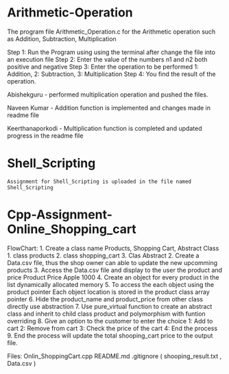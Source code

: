 # Arithmetic-Operation

The program file Arithmetic_Operation.c for the Arithmetic operation such as Addition, Subtraction, Multiplication

Step 1: Run the Program using using the terminal after change the file into an execution file
Step 2: Enter the value of the numbers n1 and n2 both positive and negative
Step 3: Enter the operation to be performed 1: Addition, 2: Subtraction, 3: Multiplication
Step 4: You find the result of the operation.


Abishekguru - performed multiplication operation and pushed the files.

Naveen Kumar - Addition function is implemented and changes made in readme file

Keerthanaporkodi - Multiplication function is completed and updated progress in the readme file


# Shell_Scripting 
	
	Assignment for Shell_Scripting is uploaded in the file named Shell_Scripting
	
# Cpp-Assignment-Online_Shopping_cart

FlowChart:
	1. Create a class name Products, Shopping Cart, Abstract Class
		1. class products
		2. class shopping_cart 
		3. Clas Abstract
	2. Create a Data.csv file, thus the shop owner can able to update the new upcomming products
	3. Access the Data.csv file and display to the user the product and price 
		Product		Price
		Apple 		1000
	4. Create an object for every product in the list dynamically allocated memory
	5. To access the each object using the product pointer
		Each object location is stored in the product class array pointer
	6. Hide the product_name and product_price from other class directly use abstraction
	7. Use pure_virtual function to create an abstract class and inherit to child class product and polymorphism with funtion overriding
	8. Give an option to the customer to enter the choice
		1: Add to cart
		2: Remove from cart
		3: Check the price of the cart
		4: End the process
	9. End the process will update the total shooping_cart price to the output file.
	

Files:
	Onlin_ShoppingCart.cpp
	README.md
	.gitignore ( shooping_result.txt , Data.csv )


